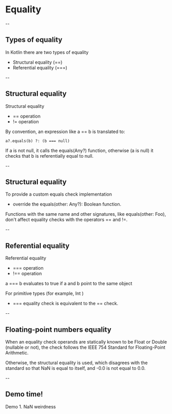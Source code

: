 # Equality

--
## Types of equality
In Kotlin there are two types of equality
- Structural equality (==)
- Referential equality (===)

--
## Structural equality
Structural equality 
- == operation 
- != operation 

By convention, an expression like a == b is translated to:
```
a?.equals(b) ?: (b === null)
```

If a is not null, it calls the equals(Any?) function, otherwise (a is null) it checks that b is referentially equal to null.

--
## Structural equality

To provide a custom equals check implementation
- override the equals(other: Any?): Boolean function. 

Functions with the same name and other signatures, like equals(other: Foo), don't affect equality checks with the operators == and !=.

--
## Referential equality
Referential equality
- === operation 
- !== operation

a === b evaluates to true if a and b point to the same object

For primitive types (for example, Int )
  - === equality check is equivalent to the == check.

--
## Floating-point numbers equality
When an equality check operands are statically known to be Float or Double (nullable or not), the check follows the IEEE 754 Standard for Floating-Point Arithmetic.

Otherwise, the structural equality is used, which disagrees with the standard so that NaN is equal to itself, and -0.0 is not equal to 0.0.

--
<!-- .slide: data-background="url('images/demo.jpg')" --> 
<!-- .slide: class="lab" -->
## Demo time!
Demo 1. NaN weirdness